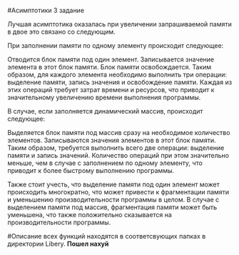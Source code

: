 #Асимптотики 3 задание

Лучшая асимптотика оказалась при увеличении запрашиваемой памяти в двое это связано со следующим.

При заполнении памяти по одному элементу происходит следующее:

Отводится блок памяти под один элемент.
Записывается значение элемента в этот блок памяти.
Блок памяти освобождается.
Таким образом, для каждого элемента необходимо выполнить три операции: выделение памяти, запись значения и освобождение памяти. Каждая из этих операций требует затрат времени и ресурсов, что приводит к значительному увеличению времени выполнения программы.

В случае, если заполняется динамический массив, происходит следующее:

Выделяется блок памяти под массив сразу на необходимое количество элементов.
Записываются значения элементов в этот блок памяти.
Таким образом, требуется выполнить всего две операции: выделение памяти и запись значений. Количество операций при этом значительно меньше, чем в случае с заполнением по одному элементу, что приводит к более быстрому выполнению программы.

Также стоит учесть, что выделение памяти под один элемент может происходить многократно, что может привести к фрагментации памяти и уменьшению производительности программы в целом. В случае с выделением памяти под массив, фрагментация памяти может быть уменьшена, что также положительно сказывается на производительности программы.

 #Описание всех функций находятся в соответсвующих папках в директории Libery.
 ****Пошел нахуй****